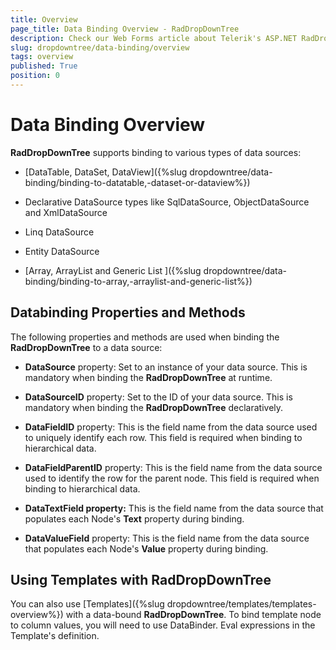 ```yaml
---
title: Overview
page_title: Data Binding Overview - RadDropDownTree
description: Check our Web Forms article about Telerik's ASP.NET RadDropDownTree Overview.
slug: dropdowntree/data-binding/overview
tags: overview
published: True
position: 0
---
```


# Data Binding Overview



**RadDropDownTree** supports binding to various types of data sources:

* [DataTable, DataSet, DataView]({%slug dropdowntree/data-binding/binding-to-datatable,-dataset-or-dataview%})

* Declarative DataSource types like SqlDataSource, ObjectDataSource and XmlDataSource

* Linq DataSource

* Entity DataSource

* [Array, ArrayList and Generic List ]({%slug dropdowntree/data-binding/binding-to-array,-arraylist-and-generic-list%})

## Databinding Properties and Methods

The following properties and methods are used when binding the **RadDropDownTree** to a data source:

* **DataSource** property: Set to an instance of your data source. This is mandatory when binding the **RadDropDownTree** at runtime.

* **DataSourceID** property: Set to the ID of your data source. This is mandatory when binding the **RadDropDownTree** declaratively.

* **DataFieldID** property: This is the field name from the data source used to uniquely identify each row. This field is required when binding to hierarchical data.

* **DataFieldParentID** property: This is the field name from the data source used to identify the row for the parent node. This field is required when binding to hierarchical data.

* **DataTextField property:** This is the field name from the data source that populates each Node's **Text** property during binding.

* **DataValueField** property: This is the field name from the data source that populates each Node's **Value** property during binding.

## Using Templates with RadDropDownTree

You can also use [Templates]({%slug dropdowntree/templates/templates-overview%}) with a data-bound **RadDropDownTree**. To bind template node to column values, you will need to use DataBinder. Eval expressions in the Template's definition.
